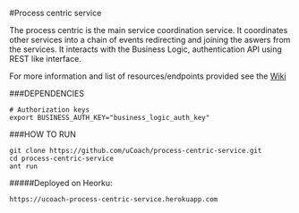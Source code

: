#Process centric service

The process centric is the main service coordination service. It coordinates other services into a chain of events redirecting and joining the aswers from the services. It interacts with the Business Logic, authentication API using REST like interface.

For more information and list of resources/endpoints provided see the [Wiki](../../wiki)

###DEPENDENCIES

	# Authorization keys
	export BUSINESS_AUTH_KEY="business_logic_auth_key"

###HOW TO RUN

	git clone https://github.com/uCoach/process-centric-service.git
	cd process-centric-service
	ant run

#####Deployed on Heorku:

  	https://ucoach-process-centric-service.herokuapp.com
